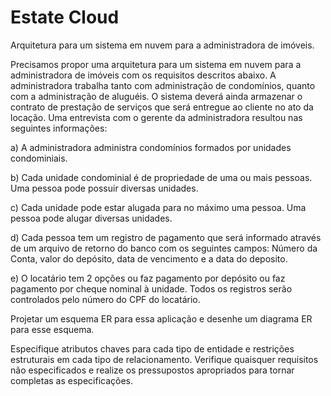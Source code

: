 # Estate Cloud
Arquitetura para um sistema em nuvem para a administradora de imóveis.

Precisamos propor uma arquitetura para um sistema em nuvem para a administradora de imóveis com os requisitos descritos abaixo. A administradora trabalha tanto com administração de condomínios, quanto com a administração de aluguéis. O sistema deverá ainda armazenar o contrato de prestação de serviços que será entregue ao cliente no ato da locação. Uma entrevista com o gerente da administradora resultou nas seguintes informações:

a) A administradora administra condomínios formados por unidades condominiais.

b) Cada unidade condominial é de propriedade de uma ou mais pessoas. Uma pessoa pode possuir diversas unidades.

c) Cada unidade pode estar alugada para no máximo uma pessoa. Uma pessoa pode alugar diversas unidades.

d) Cada pessoa tem um registro de pagamento que será informado através de um arquivo de retorno do banco com os seguintes campos: Número da Conta, valor do depósito, data de vencimento e a data do deposito.

e) O locatário tem 2 opções ou faz pagamento por depósito ou faz pagamento por cheque nominal à unidade. Todos os registros serão controlados pelo número do CPF do
locatário.

Projetar um esquema ER para essa aplicação e desenhe um diagrama ER para esse esquema.

Especifique atributos chaves para cada tipo de entidade e restrições estruturais em cada tipo de relacionamento. Verifique quaisquer requisitos não especificados e realize os pressupostos apropriados para tornar completas as especificações.
